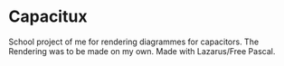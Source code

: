 Capacitux
=========

School project of me for rendering diagrammes for capacitors. The Rendering was to be made on my own. Made with Lazarus/Free Pascal.
